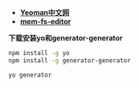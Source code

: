 
- [**Yeoman中文网**](http://www.yowebapp.com/)
- [**mem-fs-editor**](https://github.com/sboudrias/mem-fs-editor)
>

**下载安装yo和generator-generator**

```bash
npm install -g yo
npm install -g generator-generator

yo generator
```
